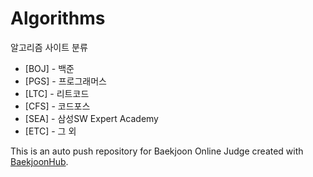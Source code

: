 # Algorithms

알고리즘 사이트 분류
* [BOJ] - 백준
* [PGS] - 프로그래머스
* [LTC] - 리트코드
* [CFS] - 코드포스
* [SEA] - 삼성SW Expert Academy
* [ETC] - 그 외


This is an auto push repository for Baekjoon Online Judge created with [BaekjoonHub](https://github.com/BaekjoonHub/BaekjoonHub).
